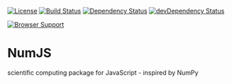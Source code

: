 [![License](http://img.shields.io/badge/license-MIT-brightgreen.png)](http://github.com/amd/NumJS/blob/master/LICENSE)
[![Build Status](https://travis-ci.org/amd/NumJS.svg?branch=master)](https://travis-ci.org/amd/NumJS)
[![Dependency Status](https://david-dm.org/amd/NumJS.png)](https://david-dm.org/amd/NumJS)
[![devDependency Status](https://david-dm.org/amd/NumJS/dev-status.png)](https://david-dm.org/amd/NumJS#info=devDependencies)

[![Browser Support](https://ci.testling.com/amd/NumJS.png)](https://ci.testling.com/amd/NumJS)


NumJS
=====

scientific computing package for JavaScript - inspired by NumPy

